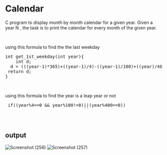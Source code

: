 # Calendar
<p>C program to display month by month calendar for a given year.
Given a year N , the task is to print the calendar for every month of the given year.
</p>
<br>
<p>using this formula to find the the last weekday </p>
<pre>
int get_1st_weekday(int year){
    int d;
  d = (((year-1)*365)+((year-1)/4)-((year-1)/100)+((year)/400)+1)%7;
 return d;
}
</pre>
<br>
<p>using this formula to find the year is a leap year or not</p>
<pre>
 if((year%4==0 && year%100!=0)||(year%400==0))
 </pre>
<br>
<h2>output</h2>

![Screenshot (256)](https://user-images.githubusercontent.com/92047366/173171549-da5e5fd3-54e6-448b-bd31-1a9958408c9d.png)
![Screenshot (257)](https://user-images.githubusercontent.com/92047366/173171538-5b0ec982-da02-4faa-b6d6-d5259d4893c7.png)
